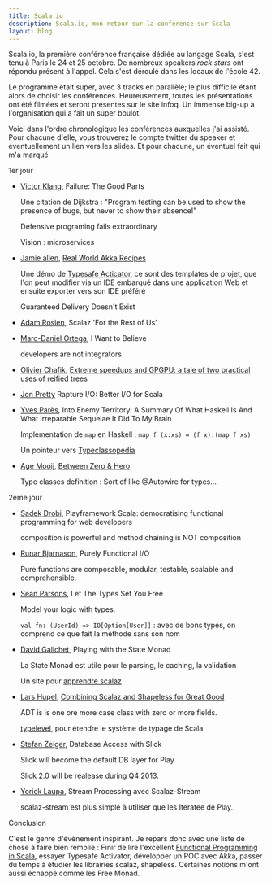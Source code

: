 ```yaml
---
title: Scala.io
description: Scala.io, mon retour sur la conférence sur Scala
layout: blog
---
```

Scala.io, la première conférence française dédiée au langage Scala, s'est tenu à Paris le 24 et 25
octobre. De nombreux speakers *rock stars* ont répondu présent à l'appel. Cela s'est déroulé dans
les locaux de l'école 42.

Le programme était super, avec 3 tracks en parallèle; le plus difficile étant alors de choisir les
conférences. Heureusement, toutes les présentations ont été filmées et seront présentes sur le site
infoq. Un immense big-up à l'organisation qui a fait un super boulot.

Voici dans l'ordre chronologique les conférences auxquelles j'ai assisté. Pour chacune d'elle, vous
trouverez le compte twitter du speaker et éventuellement un lien vers les slides. Et pour chacune,
un éventuel fait qui m'a marqué

1er jour

-   [Victor Klang](https://twitter.com/viktorklang), Failure: The Good Parts

    Une citation de Dijkstra : "Program testing can be used to show the presence of bugs, but never
    to show their absence!"

    Defensive programing fails extraordinary

    Vision : microservices

-   [Jamie allen](https://twitter.com/jamie_allen), [Real World Akka
    Recipes](http://www.slideshare.net/shinolajla/real-world-akka-recepies-v3)

    Une démo de [Typesafe Acticator](http://typesafe.com/activator), ce sont des templates de
    projet, que l'on peut modifier via un IDE embarqué dans une application Web et ensuite exporter
    vers son IDE préféré

    Guaranteed Delivery Doesn't Exist

-   [Adam Rosien](https://twitter.com/arosien), Scalaz 'For the Rest of Us'
-   [Marc-Daniel Ortega](https://twitter.com/patterngazer), I Want to Believe

    developers are not integrators

-   [Olivier Chafik](https://twitter.com/ochafik), [Extreme speedups and GPGPU: a tale of two
    practical uses of reified
    trees](https://docs.google.com/presentation/d/1R61HTC6HMzmv7y6UqCSmVhy7kNk04l9cDg2vYHECZ98/edit?pli=1#slide=id.p)
-   [Jon Pretty](https://twitter.com/propensive) Rapture I/O: Better I/O for Scala
-   [Yves Parès](https://twitter.com/YvesPares), Into Enemy Territory: A Summary Of What Haskell Is
    And What Irreparable Sequelae It Did To My Brain

    Implementation de `map` en Haskell : `map f (x:xs) = (f x):(map f xs)`

    Un pointeur vers [Typeclassopedia](http://www.haskell.org/haskellwiki/Typeclassopedia)

-   [Age Mooij](https://twitter.com/agemooij), [Between Zero &
    Hero](https://speakerdeck.com/agemooij/between-zero-and-hero-scala-tips-and-tricks-for-the-intermediate-scala-developer)

    Type classes definition : Sort of like @Autowire for types…

2ème jour

-   [Sadek Drobi](https://twitter.com/Sadache), Playframework Scala: democratising functional
    programming for web developers

    composition is powerful and method chaining is NOT composition

-   [Runar Bjarnason](https://twitter.com/runarorama), Purely Functional I/O

    Pure functions are composable, modular, testable, scalable and comprehensible.

-   [Sean Parsons](https://twitter.com/seanparsons), Let The Types Set You Free

    Model your logic with types.

    `val fn: (UserId) => IO[Option[User]]` : avec de bons types, on comprend ce que fait la méthode
    sans son nom

-   [David Galichet](https://twitter.com/dgalichet), Playing with the State Monad

    La State Monad est utile pour le parsing, le caching, la validation

    Un site pour [apprendre scalaz](http://eed3si9n.com/learning-scalaz/)

-   [Lars Hupel](https://twitter.com/larsr_h), [Combining Scalaz and Shapeless for Great
    Good](https://speakerdeck.com/larsrh/combining-scalaz-and-shapeless-for-great-good)

    ADT is is one ore more case class with zero or more fields.

    [typelevel](http://typelevel.org/), pour étendre le système de typage de Scala

-   [Stefan Zeiger](https://twitter.com/StefanZeiger), Database Access with Slick

    Slick will become the default DB layer for Play

    Slick 2.0 will be realease during Q4 2013.

-   [Yorick Laupa](https://twitter.com/yoeight), Stream Processing avec Scalaz-Stream

    scalaz-stream est plus simple à utiliser que les Iteratee de Play.

Conclusion

C'est le genre d'évènement inspirant. Je repars donc avec une liste de chose à faire bien remplie :
Finir de lire l'excellent [Functional Programming in Scala](https://www.manning.com/books/functional-programming-in-scala),
essayer Typesafe Activator, développer un POC avec Akka, passer du temps à étudier les librairies
scalaz, shapeless. Certaines notions m'ont aussi échappé comme les Free Monad.
